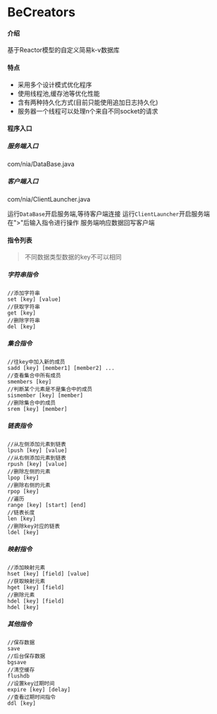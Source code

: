 # BeCreators

#### 介绍


基于Reactor模型的自定义简易k-v数据库

#### 特点
- 采用多个设计模式优化程序
- 使用线程池,缓存池等优化性能
- 含有两种持久化方式(目前只能使用追加日志持久化)
- 服务器一个线程可以处理n个来自不同socket的请求

#### 程序入口

##### 服务端入口
com/nia/DataBase.java

##### 客户端入口
com/nia/ClientLauncher.java

运行`DataBase`开启服务端,等待客户端连接
运行`ClientLauncher`开启服务端
在">"后输入指令进行操作
服务端响应数据回写客户端

#### 指令列表
> 不同数据类型数据的key不可以相同

##### 字符串指令

```
//添加字符串
set [key] [value]
//获取字符串
get [key]
//删除字符串
del [key]
```

##### 集合指令

```
//往key中加入新的成员
sadd [key] [member1] [member2] ...
//查看集合中所有成员
smembers [key]
//判断某个元素是不是集合中的成员
sismember [key] [member]
//删除集合中的成员
srem [key] [member]
```

##### 链表指令

```
//从左侧添加元素到链表
lpush [key] [value]
//从右侧添加元素到链表
rpush [key] [value]
//删除左侧的元素
lpop [key]
//删除右侧的元素
rpop [key]
//遍历
range [key] [start] [end]
//链表长度
len [key]
//删除key对应的链表
ldel [key]
```

##### 映射指令

```
//添加映射元素
hset [key] [field] [value]
//获取映射元素
hget [key] [field]
//删除元素
hdel [key] [field]
hdel [key] 
```

##### 其他指令
```
//保存数据
save
//后台保存数据
bgsave
//清空缓存
flushdb
//设置key过期时间
expire [key] [delay]
//查看过期时间指令
ddl [key] 
```








